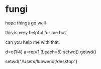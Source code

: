 # fungi
hope things go well

this is very helpful for me but

can you help me with that.

d=c(1:4)
a=rep(1:3,each=5)
setwd()
getwd()

setwd("/Users/luowenqi/desktop")
